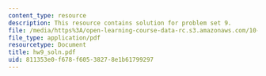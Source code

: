 ```yaml
---
content_type: resource
description: This resource contains solution for problem set 9.
file: /media/https%3A/open-learning-course-data-rc.s3.amazonaws.com/10-34-numerical-methods-applied-to-chemical-engineering-fall-2005/811353e0f678f60538278e1b61799297_hw9_soln.pdf
file_type: application/pdf
resourcetype: Document
title: hw9_soln.pdf
uid: 811353e0-f678-f605-3827-8e1b61799297
---
```

